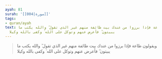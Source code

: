 ```yaml
---
ayah: 81
surah: '[[004|سورة]]'
tags:
- quran/ayah
text: ويقولون طاعة فإذا برزوا من عندك بيت طائفة منهم غير الذي تقول ۖ والله يكتب ما
  يبيتون ۖ فأعرض عنهم وتوكل على الله ۚ وكفى بالله وكيلا
---
```

> ويقولون طاعة فإذا برزوا من عندك بيت طائفة منهم غير الذي تقول ۖ والله يكتب ما يبيتون ۖ فأعرض عنهم وتوكل على الله ۚ وكفى بالله وكيلا
